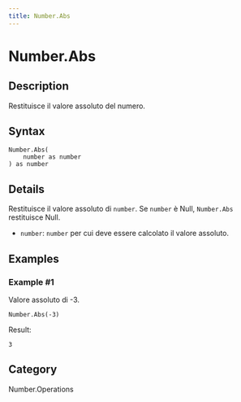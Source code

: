 ```yaml
---
title: Number.Abs
---
```


# Number.Abs


## Description

Restituisce il valore assoluto del numero.


## Syntax

```powerquery
Number.Abs(
    number as number
) as number
```


## Details

Restituisce il valore assoluto di <code>number</code>. Se <code>number</code> è Null, <code>Number.Abs</code> restituisce Null.    <ul>        <li><code>number</code>: <code>number</code> per cui deve essere calcolato il valore assoluto.</li>      </ul>


## Examples

### Example #1 
Valore assoluto di -3.
```powerquery
Number.Abs(-3)
```

Result: 
```powerquery
3
```




## Category
Number.Operations
